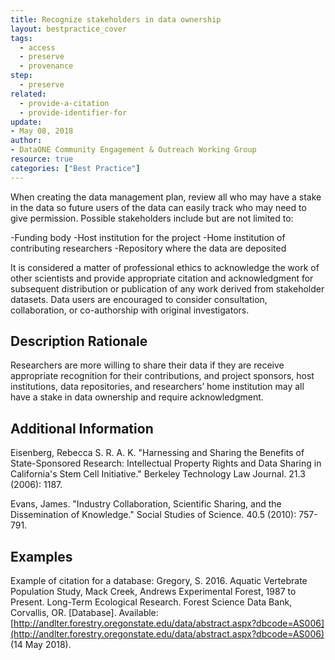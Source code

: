 ```yaml
---
title: Recognize stakeholders in data ownership
layout: bestpractice_cover
tags:
  - access
  - preserve
  - provenance
step:
  - preserve
related:
  - provide-a-citation
  - provide-identifier-for
update:
- May 08, 2018
author:
- DataONE Community Engagement & Outreach Working Group
resource: true
categories: ["Best Practice"]
---
```



When creating the data management plan, review all who may have a stake in the data so future users of the data can easily track who may need to give permission. Possible stakeholders include but are not limited to:

-Funding body
-Host institution for the project
-Home institution of contributing researchers
-Repository where the data are deposited

It is considered a matter of professional ethics to acknowledge the work of other scientists and provide appropriate citation and acknowledgment for subsequent distribution or publication of any work derived from stakeholder datasets. Data users are encouraged to consider consultation, collaboration, or co-authorship with original investigators.

## Description Rationale

Researchers are more willing to share their data if they are receive appropriate recognition for their contributions, and project sponsors, host institutions, data repositories, and researchers’ home institution may all have a stake in data ownership and require acknowledgment.

## Additional Information

Eisenberg, Rebecca S. R. A. K. "Harnessing and Sharing the Benefits of State-Sponsored Research: Intellectual Property Rights and Data Sharing in California's Stem Cell Initiative." Berkeley Technology Law Journal. 21.3 (2006): 1187.

Evans, James. "Industry Collaboration, Scientific Sharing, and the Dissemination of Knowledge." Social Studies of Science. 40.5 (2010): 757-791.

## Examples

Example of citation for a database: Gregory, S. 2016. Aquatic Vertebrate Population Study, Mack Creek, Andrews Experimental Forest, 1987 to Present. Long-Term Ecological Research. Forest Science Data Bank, Corvallis, OR. [Database]. Available: [http://andlter.forestry.oregonstate.edu/data/abstract.aspx?dbcode=AS006](http://andlter.forestry.oregonstate.edu/data/abstract.aspx?dbcode=AS006) (14 May 2018).
